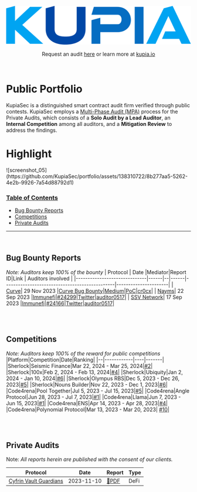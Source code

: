 ![kupia](./logo.png)

<p align="center">
  Request an audit <a href="https://tally.so/r/nWrWgR">here</a> or learn more at
  <a href="https://www.kupia.io/">kupia.io</a>
</p>

<br>

<h1 class="center" style=""> Public Portfolio </h1>

KupiaSec is a distinguished smart contract audit firm verified through public contests. KupiaSec employs a [Multi-Phase Audit (MPA)](https://files.gitbook.com/v0/b/gitbook-x-prod.appspot.com/o/spaces%2F2wLrli4OmSaWiS8fXVUZ%2Fuploads%2FF27bi4xOgnXwDYeHS68f%2FDC%20Multi-Phase%20Audit.pdf?alt=media&token=c2ffdb11-13c7-439d-8acf-50e9fdff471e) process for the Private Audits, which consists of a **Solo Audit by a Lead Auditor**, an **Internal Competition** among all auditors, and a **Mitigation Review** to address the findings.


<h1 class="center" style=""> Highlight </h1>
![screenshot_05](https://github.com/KupiaSec/portfolio/assets/138310722/8b277aa5-5262-4e2b-9926-7a54d88792d1)


<br>


<h3><ins>Table of Contents</ins></h3>

- [Bug Bounty Reports](#bug-bounty-reports)
- [Competitions](#competitions)
- [Private Audits](#private-audits)

<hr>

<br>

## Bug Bounty Reports

_Note: Auditors keep 100% of the bounty_
| Protocol | Date |Mediator|Report ID|Link | Auditors involved |
|------------------------------|------|--|------|-----------------------------------------------|----------------------|
| [Curve](https://curve.fi/#/ethereum/swap)| 29 Nov 2023 |[Curve Bug Bounty](https://classic.curve.fi/bugbounty)|[Medium](https://medium.com/@kupiasec/e43401997cce)|[PoC](https://github.com/KupiaSec/bounties/blob/main/curve2312/2023-11-29-curve-dos.t.sol)|[cr0cx](https://twitter.com/malicator)|
| [Nayms](https://nayms.com/)| 22 Sep 2023 |[Immunefi](https://immunefi.com/bounty/nayms/)|[#24299](https://bugs.immunefi.com/dashboard/submission/24299)|[Twitter](https://twitter.com/auditor0517/status/1709502188777586837)|[auditor0517](https://twitter.com/auditor0517)|
| [SSV Network](https://ssv.network//)| 17 Sep 2023 |[Immunefi](https://immunefi.com/bounty/ssvnetwork/)|[#24166](https://bugs.immunefi.com/dashboard/submission/24166)|[Twitter](https://twitter.com/auditor0517/status/1732028267597537742)|[auditor0517](https://twitter.com/auditor0517)|


<br>

<br>

## Competitions

_Note: Auditors keep 100% of the reward for public competitions_
|Platform|Competition|Date|Ranking|
|--|------------|----|-------|
|Sherlock|Seismic Finance|Mar 22, 2024 - Mar 25, 2024|[#2](https://twitter.com/sherlockdefi/status/1783560850034373066)|
|Sherlock|100x|Feb 2, 2024 - Feb 13, 2024|[#4](https://audits.sherlock.xyz/contests/153)|
|Sherlock|Ubiquity|Jan 2, 2024 - Jan 10, 2024|[#6](https://audits.sherlock.xyz/contests/138)|
|Sherlock|Olympus RBS|Dec 5, 2023 - Dec 26, 2023|[#5](https://audits.sherlock.xyz/contests/128)|
|Sherlock|Nouns Builder|Nov 22, 2023 - Dec 1, 2023|[#6](https://audits.sherlock.xyz/contests/111)|
|Code4rena|Pool Together|Jul 5, 2023 - Jul 15, 2023|[#5](https://code4rena.com/contests/2023-07-pooltogether#top)|
|Code4rena|Angle Protocol|Jun 28, 2023 - Jul 7, 2023|[#1](https://code4rena.com/audits/2023-06-angle-protocol-invitational#top)|
|Code4rena|Llama|Jun 7, 2023 - Jun 15, 2023|[#1](https://code4rena.com/contests/2023-06-llama#top)|
|Code4rena|ENS|Apr 14, 2023 - Apr 28, 2023|[#4](https://code4rena.com/audits/2023-04-ens-contest#top)|
|Code4rena|Polynomial Protocol|Mar 13, 2023 - Mar 20, 2023| [#10](https://code4rena.com/audits/2023-03-polynomial-protocol-contest#top)|

<br>


<br>

## Private Audits

Note: _All reports herein are published with the consent of our clients._

| Protocol                                    | Date       | Report                                                                        | Type |
| ------------------------------------------- | ---------- | ----------------------------------------------------------------------------- | ---- |
| [Cyfrin Vault Guardians](https://cyfrin.io) | 2023-11-10 | [:page_facing_up:PDF](./reports/pdf/2023-11-10-kupia-cyfrin-vault-guardians.pdf) | DeFi |

<br>

<br>
